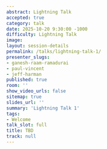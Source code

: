 ```yaml
---
abstract: Lightning Talk
accepted: true
category: talk
date: 2025-10-20 9:30:00 -1000
difficulty: Lightning Talk
image:
layout: session-details
permalink: /talks/lightning-talk-1/
presenter_slugs:
- ganesh-raam-ramadurai
- paul-vincent
- jeff-harman
published: true
room: ''
show_video_urls: false
sitemap: true
slides_url: ''
summary: 'Lightning Talk 1'
tags:
- Welcome
talk_slot: full
title: TBD
track: null
---
```

